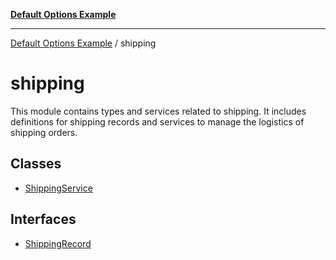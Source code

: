 [**Default Options Example**](../README.md)

***

[Default Options Example](../modules.md) / shipping

# shipping

This module contains types and services related to shipping.
It includes definitions for shipping records and services to manage the logistics of shipping orders.

## Classes

- [ShippingService](classes/ShippingService.md)

## Interfaces

- [ShippingRecord](interfaces/ShippingRecord.md)
